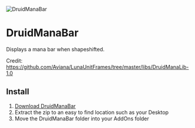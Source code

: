 ![DruidManaBar](http://i.imgur.com/EF1qB54.png)

# DruidManaBar

Displays a mana bar when shapeshifted.

Credit: https://github.com/Aviana/LunaUnitFrames/tree/master/libs/DruidManaLib-1.0

## Install

1. [Download DruidManaBar](https://github.com/gashole/DruidManaBar/releases/download/current/DruidManaBar.zip)
2. Extract the zip to an easy to find location such as your Desktop
3. Move the DruidManaBar folder into your AddOns folder